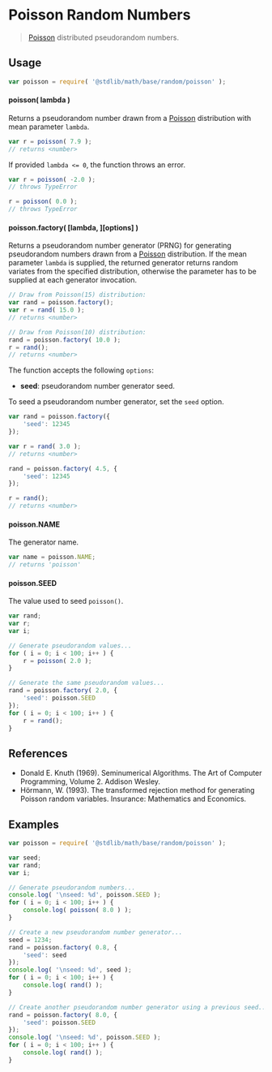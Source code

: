# Poisson Random Numbers

> [Poisson][poisson] distributed pseudorandom numbers.


<!-- <usage> -->

## Usage

``` javascript
var poisson = require( '@stdlib/math/base/random/poisson' );
```

#### poisson( lambda )

Returns a pseudorandom number drawn from a [Poisson][poisson] distribution with mean parameter `lambda`.

``` javascript
var r = poisson( 7.9 );
// returns <number>
```

If provided `lambda <= 0`, the function throws an error.

``` javascript
var r = poisson( -2.0 );
// throws TypeError

r = poisson( 0.0 );
// throws TypeError
```

#### poisson.factory( \[lambda, \]\[options\] )

Returns a pseudorandom number generator (PRNG) for generating pseudorandom numbers drawn from a [Poisson][poisson] distribution. If the mean parameter `lambda` is supplied, the returned generator returns random variates from the specified distribution, otherwise the parameter has to be supplied at each generator invocation.

``` javascript
// Draw from Poisson(15) distribution:
var rand = poisson.factory();
var r = rand( 15.0 );
// returns <number>

// Draw from Poisson(10) distribution:
rand = poisson.factory( 10.0 );
r = rand();
// returns <number>
```

The function accepts the following `options`:

* __seed__: pseudorandom number generator seed.

To seed a pseudorandom number generator, set the `seed` option.

``` javascript
var rand = poisson.factory({
    'seed': 12345
});

var r = rand( 3.0 );
// returns <number>

rand = poisson.factory( 4.5, {
    'seed': 12345
});

r = rand();
// returns <number>
```

#### poisson.NAME

The generator name.

``` javascript
var name = poisson.NAME;
// returns 'poisson'
```

#### poisson.SEED

The value used to seed `poisson()`.

``` javascript
var rand;
var r;
var i;

// Generate pseudorandom values...
for ( i = 0; i < 100; i++ ) {
    r = poisson( 2.0 );
}

// Generate the same pseudorandom values...
rand = poisson.factory( 2.0, {
    'seed': poisson.SEED
});
for ( i = 0; i < 100; i++ ) {
    r = rand();
}
```

<!-- </usage> -->

<!-- <references> -->

## References

* Donald E. Knuth (1969). Seminumerical Algorithms. The Art of Computer Programming, Volume 2. Addison Wesley.
* Hörmann, W. (1993). The transformed rejection method for generating Poisson random variables. Insurance: Mathematics and Economics.

<!-- </references> -->


<!-- <examples> -->

## Examples

``` javascript
var poisson = require( '@stdlib/math/base/random/poisson' );

var seed;
var rand;
var i;

// Generate pseudorandom numbers...
console.log( '\nseed: %d', poisson.SEED );
for ( i = 0; i < 100; i++ ) {
    console.log( poisson( 8.0 ) );
}

// Create a new pseudorandom number generator...
seed = 1234;
rand = poisson.factory( 0.8, {
    'seed': seed
});
console.log( '\nseed: %d', seed );
for ( i = 0; i < 100; i++ ) {
    console.log( rand() );
}

// Create another pseudorandom number generator using a previous seed...
rand = poisson.factory( 8.0, {
    'seed': poisson.SEED
});
console.log( '\nseed: %d', poisson.SEED );
for ( i = 0; i < 100; i++ ) {
    console.log( rand() );
}
```

<!-- </examples> -->


<!-- <links> -->

[poisson]: https://en.wikipedia.org/wiki/Poisson_distribution

<!-- </links> -->
